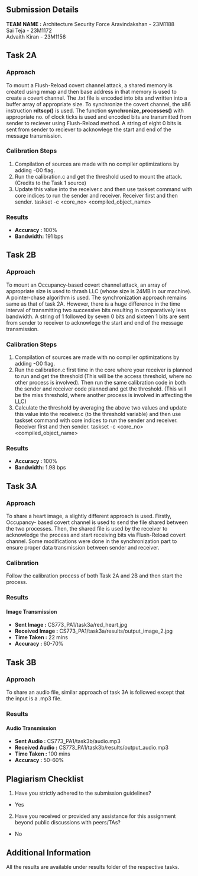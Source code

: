 ## Submission Details
**TEAM NAME :** Architecture Security Force
Aravindakshan - 23M1188   
Sai Teja      - 23M1172  
Advaith Kiran - 23M1156  

## Task 2A
### Approach
To mount a Flush-Reload covert channel attack, a shared memory is created using mmap and then base address in that memory is used to create a covert channel.
The .txt file is encoded into bits and written into a buffer array of appropriate size.
To synchronize the covert channel, the x86 instruction **rdtscp()** is used.
The function **synchronize_processes()** with appropriate no. of clock ticks is used and encoded bits are transmitted from sender to reciever using Flush-Reload method.
A string of eight 0 bits is sent from sender to reciever to acknowlege the start and end of the message transmission. 

### Calibration Steps
1. Compilation of sources are made with no compiler optimizations by adding -O0 flag. 
2. Run the calibration.c and get the threshold used to mount the attack. (Credits to the Task 1 source)
3. Update this value into the receiver.c and then use taskset command with core indices to run the sender and receiver. Receiver first and then sender.
        taskset -c <core_no> <compiled_object_name>

### Results
- **Accuracy :** 100%
- **Bandwidth:** 191 bps

## Task 2B
### Approach
To mount an Occupancy-based covert channel attack, an array of appropriate size is used to thrash LLC (whose size is 24MB in our machine). A pointer-chase algorithm is used.
The synchronization approach remains same as that of task 2A. However, there is a huge difference in the time interval of transmitting two successive bits resulting in comparatively less bandwidth.
A string of 1 followed by seven 0 bits and sixteen 1 bits are sent from sender to receiver to acknowlege the start and end of the message transmission.

### Calibration Steps
1. Compilation of sources are made with no compiler optimizations by adding -O0 flag. 
2. Run the calibration.c first time in the core where your receiver is planned to run and get the threshold (This will be the access threshold, where no other process is involved). Then run the same calibration code in both the sender and receiver code planned and get the threshold. (This will be the miss threshold, where another process is involved in affecting the LLC)
3. Calculate the threshold by averaging the above two values and update this value into the receiver.c (to the threshold variable) and then use taskset command with core indices to run the sender and receiver. Receiver first and then sender.
        taskset -c <core_no> <compiled_object_name>

### Results
- **Accuracy :** 100% 
- **Bandwidth:** 1.98 bps

## Task 3A
### Approach
To share a heart image, a slightly different approach is used.
Firstly, Occupancy- based covert channel is used to send the file shared between the two processes.
Then, the shared file is used by the receiver to acknowledge the process and start receiving bits via Flush-Reload covert channel.
Some modifications were done in the synchronization part to ensure proper data transmission between sender and receiver.

### Calibration
Follow the calibration process of both Task 2A and 2B and then start the process.

### Results
#### Image Transmission
- **Sent Image :** CS773_PA1/task3a/red_heart.jpg
- **Received Image :** CS773_PA1/task3a/results/output_image_2.jpg
- **Time Taken :** 22 mins
- **Accuracy :** 60-70% 

## Task 3B
### Approach
To share an audio file, similar approach of task 3A is followed except that the input is a .mp3 file. 

### Results
#### Audio Transmission
- **Sent Audio :** CS773_PA1/task3b/audio.mp3
- **Received Audio :** CS773_PA1/task3b/results/output_audio.mp3
- **Time Taken :** 100 mins
- **Accuracy :** 50-60%

## Plagiarism Checklist
1. Have you strictly adhered to the submission guidelines?  
- Yes
2. Have you received or provided any assistance for this assignment beyond public discussions with peers/TAs?  
- No

## Additional Information
All the results are available under results folder of the respective tasks.
